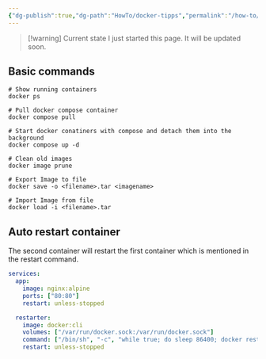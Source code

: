 ```yaml
---
{"dg-publish":true,"dg-path":"HowTo/docker-tipps","permalink":"/how-to/docker-tipps/","tags":["📝/🌿"],"noteIcon":"fern","created":"2024-05-11T09:52","updated":"2024-06-17T23:46"}
---
```



> [!warning] Current state
> I just started this page. It will be updated soon.
## Basic commands
```shell
# Show running containers
docker ps

# Pull docker compose container
docker compose pull

# Start docker conatiners with compose and detach them into the background
docker compose up -d

# Clean old images
docker image prune

# Export Image to file
docker save -o <filename>.tar <imagename>

# Import Image from file
docker load -i <filename>.tar
```
## Auto restart container
The second container will restart the first container which is mentioned in the restart command.
```yaml title=docker-compose.yml
services:
  app:
    image: nginx:alpine
    ports: ["80:80"]
    restart: unless-stopped

  restarter:
    image: docker:cli
    volumes: ["/var/run/docker.sock:/var/run/docker.sock"]
    command: ["/bin/sh", "-c", "while true; do sleep 86400; docker restart app_app_1; done"]
    restart: unless-stopped
```